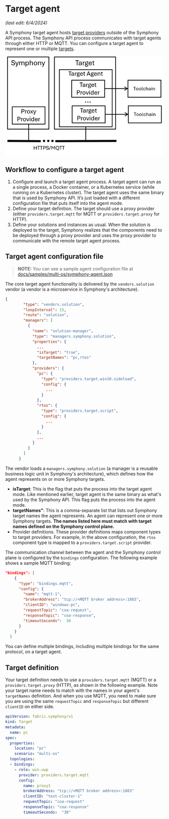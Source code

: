 # Target agent

_(last edit: 6/4/2024)_

A Symphony target agent hosts [target providers](../providers/target-providers/target_provider.md) outside of the Symphony API process. The Symphony API process communicates with target agents through either HTTP or MQTT. You can configure a target agent to represent one or multiple [targets](../concepts/unified-object-model/target.md).

![Target Agent](../images/target-agent.png)

## Workflow to configure a target agent
1.  Configure and launch a target agent process. A target agent can run as a single process, a Docker container, or a Kubernetes service (while running on a Kubernetes cluster). The target agent uses the same binary that is used by Symphony API. It’s just loaded with a different configuration file that puts itself into the agent mode.
2.  Define your target definition. The target should use a proxy provider (either `providers.target.mqtt` for MQTT or `providers.target.proxy` for HTTP).
3.  Define your solutions and instances as usual. When the solution is deployed to the target, Symphony realizes that the components need to be deployed through a proxy provider and uses the proxy provider to communicate with the remote target agent process. 

## Target agent configuration file

> **NOTE:** You can see a sample agent configuration file at [docs/samples/multi-os/symphony-agent.json](../../samples/multi-os/symphony-agent.json)

The core target agent functionality is delivered by the `vendors.solution` vendor (a vendor is a microservice in Symphony's architecture).
```json
{
        "type": "vendors.solution",
        "loopInterval": 15,
        "route": "solution",
        "managers": [
          {
            "name": "solution-manager",
            "type": "managers.symphony.solution",
            "properties": {
              ...
              "isTarget": "true",
              "targetNames": "pc,rtos"  
            },
            "providers": {
              "pc": {
                "type": "providers.target.win10.sideload",
                "config": {
                  ...               
                }
              },
              "rtos": {
                "type": "providers.target.script",
                "config": {
                  ...
                }
              },
              ...
            }
          }
        ]
      }
```
The vendor loads a `managers.symphony.solution` (a manager is a reusable business logic unit in Symphony's architecture), which defines how the agent represents on or more Symphony targets.

* **isTarget**: This is the flag that puts the process into the target agent mode. Like mentioned earlier, target agent is the same binary as what's used by the Symphony API. This flag puts the process into the agent mode.
* **targetNames"**: This is a comma-separate list that lists out Symphony target names the agent represents. An agent can represent one or more Symphony targets. **The names listed here must match with target names defined on the Symphony control plane.**
* Provider definitions. These provider definitions maps component types to target providers. For example, in the above configuration, the `rtos` component type is mapped to a `providers.target.script` provider. 

The communication channel between the agent and the Symphony control plane is configured by the `bindings` configuration. The following example shows a sample MQTT binding:
```json
"bindings": [
    {
      "type": "bindings.mqtt",
      "config": {
        "name": "mqtt-1",
        "brokerAddress": "tcp://<MQTT broker address>:1883",
        "clientID": "windows-pc",
        "requestTopic": "coa-request",
        "responseTopic": "coa-response",
        "timeoutSeconds":  30
      }
    }
  ]
  ```
You can define multiple bindings, including multiple bindings for the same protocol, on a target agent.

## Target definition
Your target definition needs to use a `providers.target.mqtt` (MQTT) or a `providers.target.proxy` (HTTP), as shown in the following example.
Note your target name needs to match with the names in your agent's `targetNames` definition. And when you use MQTT, you need to make sure you are using the same `requestTopic` and `responseTopic` but different `clientID` on either side.

```yaml
apiVersion: fabric.symphony/v1
kind: Target
metadata:
  name: pc
spec:
  properties:
    location: "pc"
    scenario: "multi-os"
  topologies:
  - bindings: 
    - role: win.uwp
      provider: providers.target.mqtt
      config:
        name: proxy1
        brokerAddress: "tcp://<MQTT broker address>:1883"
        clientID: "test-cluster-1"
        requestTopic: "coa-request"
        responseTopic: "coa-response"
        timeoutSeconds:  "30"
```
